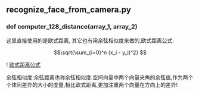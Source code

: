 ## recognize_face_from_camera.py

### def computer_128_distance(array_1, array_2)

这里直接使用的是欧式距离, 其它也有用余弦相似度来做的,欧式距离公式:

$$\sqrt{\sum_{i=0}^n (x_i - y_i)^2} $$

! [欧式距离公式](https://github.com/smileLikeSun/face_recognize/blob/master/improve_dlib_face_recognize/oushi_distance.png)

余弦相似度:余弦距离也称余弦相似度.空间向量中两个向量夹角的余弦值,作为两个个体间差异的大小的度量,相比欧式距离,更加注重两个向量在方向上的差异!
